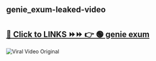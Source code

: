 
 ## genie_exum-leaked-video 

# <h2><a href="https://clipsfans.com/genie_exum&ref=git">🔗 Click to LINKS ⏩⏩ 👉 🟢 genie exum </a></h2>

<a href="https://clipsfans.com/genie_exum&ref=git" rel="nofollow" data-target="animated-image.originalLink"><img src="https://i.ibb.co.com/xMMVF88/686577567.gif" alt="Viral Video Original" style="max-width: 100%; display: inline-block;" data-target="animated-image.originalImage"></a>
